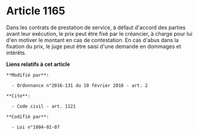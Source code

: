 # Article 1165

Dans les contrats de prestation de service, à défaut d'accord des parties avant leur exécution, le prix peut être fixé par le
créancier, à charge pour lui d'en motiver le montant en cas de contestation. En cas d'abus dans la fixation du prix, le juge
peut être saisi d'une demande en dommages et intérêts.

**Liens relatifs à cet article**

	**Modifié par**:

	  - Ordonnance n°2016-131 du 10 février 2016 - art. 2

	**Cite**:

	  - Code civil - art. 1121

	**Codifié par**:

	  - Loi n°1804-02-07

